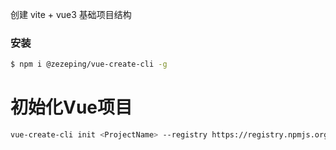 创建 vite + vue3 基础项目结构 

### 安装
```bash
$ npm i @zezeping/vue-create-cli -g
```


# 初始化Vue项目
```bash
vue-create-cli init <ProjectName> --registry https://registry.npmjs.org/
```